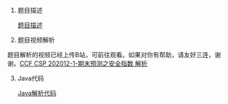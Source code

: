1. 题目描述

    [题目描述](题目描述.md)
  
2. 题目视频解析

  题目解析的视频已经上传B站，可前往观看。如果对你有帮助，请友好三连，谢谢。[CCF CSP 202012-1-期末预测之安全指数 解析](https://www.bilibili.com/video/BV1Ko4y1d7W1/)

3. Java代码

    [Java解析代码](Java解析代码.md)
